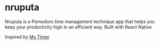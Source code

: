 # nruputa
Nruputa is a Pomodoro time management technique app that helps you keep your productivity high in an efficient way.
Built with React Native

Inspired by [My Timer](https://www.behance.net/gallery/127493649/My-Timer?tracking_source=search_projects_recommended%7Cpomodoro)